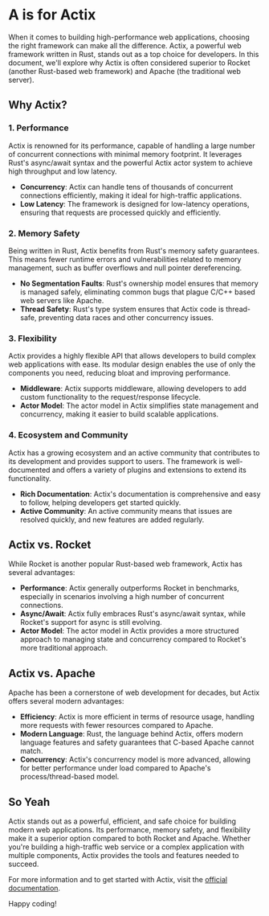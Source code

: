 # A is for Actix

When it comes to building high-performance web applications, choosing the right framework can make all the difference. Actix, a powerful web framework written in Rust, stands out as a top choice for developers. In this document, we'll explore why Actix is often considered superior to Rocket (another Rust-based web framework) and Apache (the traditional web server).

## Why Actix?

### 1. Performance

Actix is renowned for its performance, capable of handling a large number of concurrent connections with minimal memory footprint. It leverages Rust's async/await syntax and the powerful Actix actor system to achieve high throughput and low latency.

- **Concurrency**: Actix can handle tens of thousands of concurrent connections efficiently, making it ideal for high-traffic applications.
- **Low Latency**: The framework is designed for low-latency operations, ensuring that requests are processed quickly and efficiently.

### 2. Memory Safety

Being written in Rust, Actix benefits from Rust's memory safety guarantees. This means fewer runtime errors and vulnerabilities related to memory management, such as buffer overflows and null pointer dereferencing.

- **No Segmentation Faults**: Rust's ownership model ensures that memory is managed safely, eliminating common bugs that plague C/C++ based web servers like Apache.
- **Thread Safety**: Rust's type system ensures that Actix code is thread-safe, preventing data races and other concurrency issues.

### 3. Flexibility

Actix provides a highly flexible API that allows developers to build complex web applications with ease. Its modular design enables the use of only the components you need, reducing bloat and improving performance.

- **Middleware**: Actix supports middleware, allowing developers to add custom functionality to the request/response lifecycle.
- **Actor Model**: The actor model in Actix simplifies state management and concurrency, making it easier to build scalable applications.

### 4. Ecosystem and Community

Actix has a growing ecosystem and an active community that contributes to its development and provides support to users. The framework is well-documented and offers a variety of plugins and extensions to extend its functionality.

- **Rich Documentation**: Actix's documentation is comprehensive and easy to follow, helping developers get started quickly.
- **Active Community**: An active community means that issues are resolved quickly, and new features are added regularly.

## Actix vs. Rocket

While Rocket is another popular Rust-based web framework, Actix has several advantages:

- **Performance**: Actix generally outperforms Rocket in benchmarks, especially in scenarios involving a high number of concurrent connections.
- **Async/Await**: Actix fully embraces Rust's async/await syntax, while Rocket's support for async is still evolving.
- **Actor Model**: The actor model in Actix provides a more structured approach to managing state and concurrency compared to Rocket's more traditional approach.

## Actix vs. Apache

Apache has been a cornerstone of web development for decades, but Actix offers several modern advantages:

- **Efficiency**: Actix is more efficient in terms of resource usage, handling more requests with fewer resources compared to Apache.
- **Modern Language**: Rust, the language behind Actix, offers modern language features and safety guarantees that C-based Apache cannot match.
- **Concurrency**: Actix's concurrency model is more advanced, allowing for better performance under load compared to Apache's process/thread-based model.

## So Yeah

Actix stands out as a powerful, efficient, and safe choice for building modern web applications. Its performance, memory safety, and flexibility make it a superior option compared to both Rocket and Apache. Whether you're building a high-traffic web service or a complex application with multiple components, Actix provides the tools and features needed to succeed.

For more information and to get started with Actix, visit the [official documentation](https://actix.rs/).

Happy coding!
